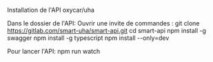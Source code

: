 Installation de l'API oxycar/uha

Dans le dossier de l'API:
Ouvrir une invite de commandes :
git clone https://gitlab.com/smart-uha/smart-api.git
cd smart-api
npm install -g swagger
npm install -g typescript
npm install --only=dev

Pour lancer l'API:
npm run watch